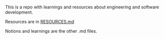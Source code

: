 This is a repo with learnings and resources about engineering and software development.

Resources are in [RESOURCES.md](https://github.com/antoinebcx/engineering-learning-resources#:~:text=now-,resources.md,-Update%20and%20rename)

Notions and learnings are the other .md files.

